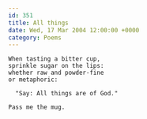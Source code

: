 ```yaml
---
id: 351
title: All things
date: Wed, 17 Mar 2004 12:00:00 +0000
category: Poems
---
```


    When tasting a bitter cup,  
    sprinkle sugar on the lips:  
    whether raw and powder-fine  
    or metaphoric:

      "Say: All things are of God."

    Pass me the mug.


